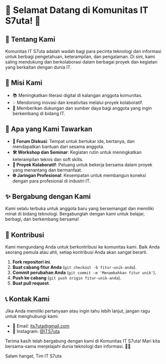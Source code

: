 # 🚀 Selamat Datang di Komunitas IT S7uta! 👋

## 📝 Tentang Kami
Komunitas IT S7uta adalah wadah bagi para pecinta teknologi dan informasi untuk berbagi pengetahuan, keterampilan, dan pengalaman. Di sini, kami saling mendukung dan berkolaborasi dalam berbagai proyek dan kegiatan yang berkaitan dengan dunia IT.

## 🎯 Misi Kami
- 📚 Meningkatkan literasi digital di kalangan anggota komunitas.
- 💡 Mendorong inovasi dan kreativitas melalui proyek kolaboratif.
- 🤝 Memberikan dukungan dan sumber daya bagi anggota yang ingin berkembang di bidang IT.

## 💼 Apa yang Kami Tawarkan
- **💬 Forum Diskusi**: Tempat untuk bertukar ide, bertanya, dan mendapatkan bantuan dari sesama anggota.
- **🛠️ Workshop dan Seminar**: Kegiatan rutin untuk meningkatkan keterampilan teknis dan soft skills.
- **🤖 Proyek Kolaboratif**: Peluang untuk bekerja bersama dalam proyek yang menantang dan bermanfaat.
- **🌐 Jaringan Profesional**: Kesempatan untuk membangun koneksi dengan para profesional di industri IT.

## ✨ Bergabung dengan Kami
Kami selalu terbuka untuk anggota baru yang bersemangat dan memiliki minat di bidang teknologi. Bergabunglah dengan kami untuk belajar, berbagi, dan berkembang bersama!

## 🌟 Kontribusi
Kami mengundang Anda untuk berkontribusi ke komunitas kami. Baik Anda seorang pemula atau ahli, setiap kontribusi Anda akan sangat berarti.

1. **Fork repositori ini**.
2. **Buat cabang fitur Anda** (`git checkout -b fitur-unik-anda`).
3. **Commit perubahan Anda** (`git commit -m 'Menambahkan fitur unik'`).
4. **Push ke cabang** (`git push origin fitur-unik-anda`).
5. **Buat pull request**.

## 📞 Kontak Kami
Jika Anda memiliki pertanyaan atau ingin tahu lebih lanjut, jangan ragu untuk menghubungi kami:
- 📧 Email: [its7uta@gmail.com](mailto:its7uta@gmail.com)
- 📸 Instagram: [@ITS7uta](https://instagram.com/ITS7uta)

Terima kasih telah bergabung dengan kami di Komunitas IT S7uta! Mari kita bersama-sama menjelajahi dunia teknologi dan informasi. 🚀✨

Salam hangat,
Tim IT S7uta
